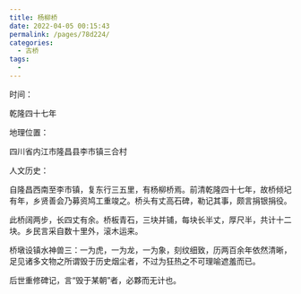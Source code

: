 ```yaml
---
title: 杨柳桥
date: 2022-04-05 00:15:43
permalink: /pages/78d224/
categories:
  - 古桥
tags:
  - 
---
```

时间：

乾隆四十七年

地理位置：

四川省内江市隆昌县李市镇三合村

人文历史：

自隆昌西南至李市镇，复东行三五里，有杨柳桥焉。前清乾隆四十七年，故桥倾圮有年，乡贤善会乃募资鸠工重竣之。桥头有丈高石碑，勒记其事，颇言捐银捐役。

此桥阔两步，长四丈有余。桥板青石，三块并铺，每块长半丈，厚尺半，共计十二块。乡民言采自数十里外，滚木运来。

桥墩设镇水神兽三：一为虎，一为龙，一为象，刻纹细致，历两百余年依然清晰，足见诸多文物之所谓毁于历史烟尘者，不过为狂热之不可理喻遮羞而已。

后世重修碑记，言“毁于某朝”者，必夥而无计也。
